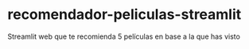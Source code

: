 # recomendador-peliculas-streamlit
 Streamlit web que te recomienda 5 películas en base a la que has visto
